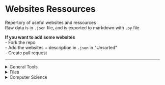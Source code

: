 # Websites Ressources<br>

Repertory of useful websites and ressources<br>
Raw data is in `.json` file, and is exported to markdown with `.py` file<br>

__If you want to add some websites__<br>
\- Fork the repo<br>
\- Add the websites + description in `.json` in "Unsorted"<br>
\- Create pull request<br>

---

<details><summary>General Tools</summary><ul><br>
	<a href='https://chat.openai.com'>https://chat.openai.com</a> - <span>Current best AI for answering any question</span><br><br>
	<details><summary>Links</summary><ul><br>
		<a href='https://app.rebrandly.com'>https://app.rebrandly.com</a> - <span>URL shortener / Allow for afterward original link modification</span><br><br>
		<a href='https://app.bitly.com'>https://app.bitly.com</a> - <span>URL shortener / Smallest final link</span><br><br>
		<a href='https://carrd.co'>https://carrd.co</a> - <span>Create cards to display multiple URLs</span><br><br>
	</ul></details>
	<details><summary>Content Creation</summary><ul><br>
		<a href='https://www.epidemicsound.com'>https://www.epidemicsound.com</a> - <span>Lot of copyright free musics / Not free to use</span><br><br>
		<a href='https://www.joincombo.com'>https://www.joincombo.com</a> - <span>Create clips from stream to send to TikTok / Insta / YTB Shorts</span><br><br>
		<a href='https://www.tubebuddy.com'>https://www.tubebuddy.com</a> - <span>Browser addon / provide tools and stats for Youtube</span><br><br>
	</ul></details>
	<details><summary>Discord</summary><ul><br>
		<a href='https://discohook.org'>https://discohook.org</a> - <span>Create embed message for Discord bot or Webhooks</span><br><br>
		<a href='https://snowsta.mp'>https://snowsta.mp</a> - <span>Get exact timestamp of message with ID</span><br><br>
		<a href='https://toolscord.com'>https://toolscord.com</a> - <span>Download hd picture of user pfp with ID</span><br><br>
		<a href='https://discord.com/developers'>https://discord.com/developers</a> - <span>Developper portal with your apps / rich presences / bots</span><br><br>
		<a href='https://betterdiscord.app'>https://betterdiscord.app</a> - <span>Enhanced version of Discord with plugins / skins / custom code</span><br><br>
	</ul></details>
</ul></details>
<details><summary>Files</summary><ul><br>
	<details><summary>Documents</summary><ul><br>
		<a href='https://www.notion.so'>https://www.notion.so</a> - <span>Manage lessons / documents / personal notes with easy formating</span><br><br>
		<details><summary>Google</summary><ul><br>
			<a href='https://docs.google.com/document'>https://docs.google.com/document</a> - <span>Share and write Word documents as a team</span><br><br>
			<a href='https://docs.google.com/spreadsheets'>https://docs.google.com/spreadsheets</a> - <span>Share and write Excel sheets as a team</span><br><br>
			<a href='https://docs.google.com/presentation'>https://docs.google.com/presentation</a> - <span>Share and write PowerPoint presentations as a team</span><br><br>
			<a href='https://docs.google.com/forms/u/2/'>https://docs.google.com/forms/u/2/</a> - <span>Share and write forms as a team</span><br><br>
		</ul></details>
	</ul></details>
	<details><summary>Design</summary><ul><br>
		<a href='https://www.canva.com'>https://www.canva.com</a> - <span>Create images with custom presets and easy small edits</span><br><br>
		<a href='https://www.figma.com'>https://www.figma.com</a> - <span>Create highly customizable designs / design websites</span><br><br>
		<a href='https://shields.io'>https://shields.io</a> - <span>Create small shields plates with text/icons</span><br><br>
	</ul></details>
	<details><summary>Storage</summary><ul><br>
		<a href='https://mega.nz/'>https://mega.nz/</a> - <span>Host and share very big files</span><br><br>
		<a href='https://drive.google.com/drive/'>https://drive.google.com/drive/</a> - <span>Host and share big files / login accessible API</span><br><br>
	</ul></details>
</ul></details>
<details><summary>Computer Science</summary><ul><br>
	<a href='https://github.com'>https://github.com</a> - <span>Multipurpose code hosting website</span><br><br>
	<details><summary>Hosting</summary><ul><br>
		<a href='https://sparkedhost.com'>https://sparkedhost.com</a> - <span>Easy to use / Basic service hosting</span><br><br>
	</ul></details>
	<details><summary>Debug</summary><ul><br>
		<details><summary>Responses</summary><ul><br>
			<a href='https://stackoverflow.com'>https://stackoverflow.com</a> - <span>Forum for asking CS questions</span><br><br>
			<a href='https://www.w3schools.com'>https://www.w3schools.com</a> - <span>Contain responses to basic CS questions</span><br><br>
			<a href='https://www.geeksforgeeks.org'>https://www.geeksforgeeks.org</a> - <span>Contain responses to basic CS questions</span><br><br>
		</ul></details>
		<details><summary>Documentation</summary><ul><br>
			<a href='https://gohugo.io'>https://gohugo.io</a> - <span>Easy to use framework for static site generation</span><br><br>
			<a href='https://discordpy.readthedocs.io'>https://discordpy.readthedocs.io</a> - <span>Python API for discord interactions / bot creation</span><br><br>
			<a href='https://developer.mozilla.org/en-US/docs/Web/CSS'>https://developer.mozilla.org/en-US/docs/Web/CSS</a> - <span>Documentation for CSS syntax</span><br><br>
		</ul></details>
		<details><summary>Learning</summary><ul><br>
			<details><summary>Solutionnal</summary><ul><br>
				<a href='https://shortcuts.design'>https://shortcuts.design</a> - <span>List of shortcuts for advenced / technical apps</span><br><br>
				<a href='https://untools.co'>https://untools.co</a> - <span>List of thinking designs to solve / explain / organize problems</span><br><br>
			</ul></details>
			<details><summary>Technical</summary><ul><br>
				<a href='https://roadmap.sh'>https://roadmap.sh</a> - <span>Roadmap to learn general role or skill</span><br><br>
				<a href='https://exercism.org'>https://exercism.org</a> - <span>Exercises to learn specific languages</span><br><br>
				<a href='https://www.codingame.com'>https://www.codingame.com</a> - <span>Exercises / challenges for multiple programming languages</span><br><br>
				<a href='https://scrimba.com'>https://scrimba.com</a> - <span>Basic web fronted lessons</span><br><br>
			</ul></details>
		</ul></details>
	</ul></details>
	<details><summary>Web Developpement</summary><ul><br>
		<a href='https://responsively.app'>https://responsively.app</a> - <span>Show same website with different responsive sizes</span><br><br>
		<a href='https://fontjoy.com'>https://fontjoy.com</a> - <span>Generate fonts style family with deep learning</span><br><br>
		<a href='https://coolors.co'>https://coolors.co</a> - <span>Generate / save color palette for website consistency</span><br><br>
		<a href='https://type-scale.com'>https://type-scale.com</a> - <span>Visualize scales of text for h1 - h2 - h3...</span><br><br>
		<details><summary>Ideas</summary><ul><br>
			<a href='https://uxui.monster'>https://uxui.monster</a> - <span>Designs for inspiration when creating websites</span><br><br>
			<a href='https://uxarchive.com'>https://uxarchive.com</a> - <span>Ideas of designs for mobile UX</span><br><br>
		</ul></details>
		<details><summary>Ressources</summary><ul><br>
			<a href='https://beautifier.io'>https://beautifier.io</a> - <span>Quickly format HTML / CSS / JS to readable</span><br><br>
			<a href='https://fontawesome.com'>https://fontawesome.com</a> - <span>Download svg icons for website design</span><br><br>
			<a href='https://fffuel.co'>https://fffuel.co</a> - <span>Create abstract svg for website background / design</span><br><br>
			<a href='https://design.facebook.com/toolsandresources/'>https://design.facebook.com/toolsandresources/</a> - <span>Download images of any device for presentation</span><br><br>
		</ul></details>
	</ul></details>
</ul></details>
